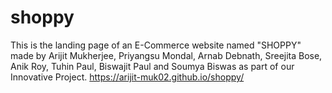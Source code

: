 # shoppy
This is the landing page of an E-Commerce website named "SHOPPY" made by Arijit Mukherjee, Priyangsu Mondal, Arnab Debnath, Sreejita Bose, Anik Roy, Tuhin Paul, Biswajit Paul and  Soumya Biswas as part of our Innovative Project.
https://arijit-muk02.github.io/shoppy/
